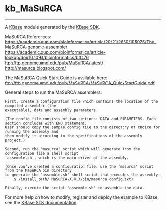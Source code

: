 
# kb_MaSuRCA
---

A [KBase](https://kbase.us) module generated by the [KBase SDK](https://github.com/kbase/kb_sdk).

MaSuRCA References:
   https://academic.oup.com/bioinformatics/article/29/21/2669/195975/The-MaSuRCA-genome-assembler
   https://academic.oup.com/bioinformatics/article-lookup/doi/10.1093/bioinformatics/btt476
   ftp://ftp.genome.umd.edu/pub/MaSuRCA/latest/
   http://masurca.blogspot.com/

The MaSuRCA Quick Start Guide is available here: 
   ftp://ftp.genome.umd.edu/pub/MaSuRCA/MaSuRCA_QuickStartGuide.pdf


General steps to run the MaSuRCA assemblers:


    First, create a configuration file which contains the location of the compiled assembler (the 
    executable), data and assembly parameters. 
    
    (The config file consists of two sections: DATA and PARAMETERS. Each section concludes with END statement. 
    User should copy the sample config file to the directory of choice for running the assembly and 
    then modify it according to the specifications of the assembly project.)
    
    Second, run the 'masurca' script which will generate from the configuration file a shell script
    'assemble.sh', which is the main driver of the assembly.
    
    (Once you’ve created a configuration file, use the ‘masurca' script from the MaSuRCA bin directory 
    to generate the 'assemble.sh' shell script that executes the assembly:
        $ /install_path/ MaSuRCA-X.X.X/bin/masurca config.txt)

    Finally, execute the script 'assemble.sh' to assemble the data.

For more help on how to modify, register and deploy the example to KBase, see the
[KBase SDK documentation](https://github.com/kbase/kb_sdk).

